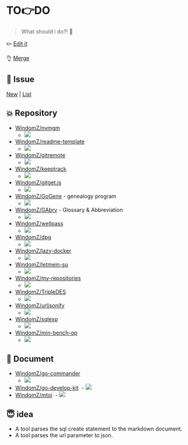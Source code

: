 # TO:point_right:DO

> What should i do?! :pushpin:

:pencil2: [Edit it](https://github.com/WindomZ/todo/edit/master/README.md)

:ok_hand: [Merge](https://github.com/WindomZ/todo/compare/gh-pages...master?expand=1)

## :pill: Issue

[New](https://github.com/WindomZ/todo/issues/new) | [List](https://github.com/WindomZ/todo/issues)

## :collision: Repository

- [WindomZ/nvmgm](https://github.com/WindomZ/nvmgm)
  - ![](https://img.shields.io/badge/Progress-10%25-orange.svg)
- [WindomZ/readme-template](https://github.com/WindomZ/readme-template)
  - ![](https://img.shields.io/badge/Progress-50%25-blue.svg)
- [WindomZ/gitremote](https://github.com/WindomZ/gitremote)
  - ![](https://img.shields.io/badge/Progress-0%25-orange.svg)
- [WindomZ/keeptrack](https://github.com/WindomZ/keeptrack)
  - ![](https://img.shields.io/badge/Progress-0%25-orange.svg)
- [WindomZ/gitget.js](https://github.com/WindomZ/gitget.js)
  - ![](https://img.shields.io/badge/Progress-0%25-orange.svg)
- [WindomZ/GoGene](https://github.com/WindomZ/GoGene) - genealogy program
  - ![](https://img.shields.io/badge/Progress-0%25-orange.svg)
- [WindomZ/GAbrv](https://github.com/WindomZ/GAbrv) - Glossary & Abbreviation
  - ![](https://img.shields.io/badge/Progress-0%25-orange.svg)
- [WindomZ/wellpass](https://github.com/WindomZ/wellpass)
  - ![](https://img.shields.io/badge/Progress-10%25-orange.svg)
- [WindomZ/dpg](https://github.com/WindomZ/dpg)
  - ![](https://img.shields.io/badge/Progress-10%25-orange.svg)
- [WindomZ/lazy-docker](https://github.com/WindomZ/lazy-docker)
  - ![](https://img.shields.io/badge/Progress-15%25-orange.svg)
- [WindomZ/letmein-su](https://github.com/WindomZ/letmein-su)
  - ![](https://img.shields.io/badge/Progress-0%25-orange.svg)
- [WindomZ/my-repositories](https://github.com/WindomZ/my-repositories)
  - ![](https://img.shields.io/badge/Progress-0%25-orange.svg)
- [WindomZ/TripleDES](https://github.com/WindomZ/TripleDES)
  - ![](https://img.shields.io/badge/Progress-0%25-orange.svg)
- [WindomZ/urljsonify](https://github.com/WindomZ/urljsonify)
  - ![](https://img.shields.io/badge/Progress-0%25-orange.svg)
- [WindomZ/sqlexp](https://github.com/WindomZ/sqlexp)
  - ![](https://img.shields.io/badge/Progress-0%25-orange.svg)
- [WindomZ/min-bench-op](https://github.com/WindomZ/min-bench-op)
  - ![](https://img.shields.io/badge/Progress-0%25-orange.svg)

## :page_with_curl: Document

- [WindomZ/go-commander](https://github.com/WindomZ/go-commander)
  - ![](https://img.shields.io/badge/Progress-20%25-orange.svg)
- [WindomZ/go-develop-kit](https://github.com/WindomZ/go-develop-kit)
  - ![](https://img.shields.io/badge/Progress-30%25-yellow.svg)
- [WindomZ/mtoi](https://github.com/WindomZ/mtoi)
  - ![](https://img.shields.io/badge/Progress-50%25-yellow.svg)

## :innocent: idea

- A tool parses the sql create statement to the markdown document.
- A tool parses the url parameter to json.
